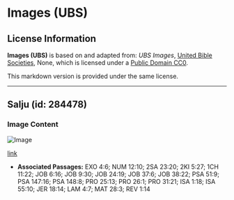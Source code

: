 # Images (UBS)

## License Information

**Images (UBS)** is based on and adapted from: _UBS Images_, [United Bible Societies](https://unitedbiblesocieties.org/), None, which is licensed under a [Public Domain CC0](https://creativecommons.org/public-domain/cc0/).

This markdown version is provided under the same license.



--------------------------------

## Salju (id: 284478)

### Image Content

![Image](https://cdn.aquifer.bible/aquifer-content/resources/Media/WEB-0650_snow.jpg)

[link](https://cdn.aquifer.bible/aquifer-content/resources/Media/WEB-0650_snow.jpg)

* **Associated Passages:** EXO 4:6; NUM 12:10; 2SA 23:20; 2KI 5:27; 1CH 11:22; JOB 6:16; JOB 9:30; JOB 24:19; JOB 37:6; JOB 38:22; PSA 51:9; PSA 147:16; PSA 148:8; PRO 25:13; PRO 26:1; PRO 31:21; ISA 1:18; ISA 55:10; JER 18:14; LAM 4:7; MAT 28:3; REV 1:14

